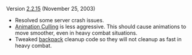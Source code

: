 Version [2.2.15](2.md.2.15) (November 25, 2003)

- Resolved some server crash issues.
- [Animation Culling](Animation_Culling.md) is less
  aggressive. This should cause animations to move smoother, even in
  heavy combat situations.
- Tweaked [backpack](../terminology/Backpack.md) cleanup code so they will
  not cleanup as fast in heavy combat.

<!--[category:Patches](category:Patches.md)-->
